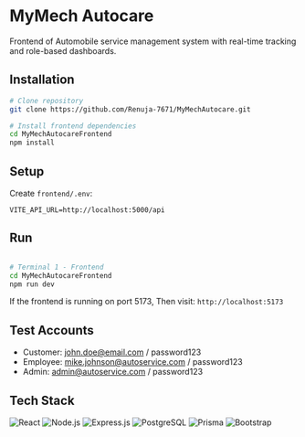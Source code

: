 # MyMech Autocare

Frontend of Automobile service management system with real-time tracking and role-based dashboards.

## Installation

```bash
# Clone repository
git clone https://github.com/Renuja-7671/MyMechAutocare.git

# Install frontend dependencies
cd MyMechAutocareFrontend
npm install
```

## Setup
Create `frontend/.env`:
```env
VITE_API_URL=http://localhost:5000/api
```

## Run

```bash

# Terminal 1 - Frontend
cd MyMechAutocareFrontend
npm run dev
```
If the frontend is running on port 5173, 
Then visit: `http://localhost:5173`

## Test Accounts

- Customer: john.doe@email.com / password123
- Employee: mike.johnson@autoservice.com / password123
- Admin: admin@autoservice.com / password123

## Tech Stack

![React](https://img.shields.io/badge/React-20232A?style=for-the-badge&logo=react&logoColor=61DAFB)
![Node.js](https://img.shields.io/badge/Node.js-43853D?style=for-the-badge&logo=node.js&logoColor=white)
![Express.js](https://img.shields.io/badge/Express.js-404D59?style=for-the-badge&logo=express)
![PostgreSQL](https://img.shields.io/badge/PostgreSQL-316192?style=for-the-badge&logo=postgresql&logoColor=white)
![Prisma](https://img.shields.io/badge/Prisma-3982CE?style=for-the-badge&logo=Prisma&logoColor=white)
![Bootstrap](https://img.shields.io/badge/Bootstrap-563D7C?style=for-the-badge&logo=bootstrap&logoColor=white)
